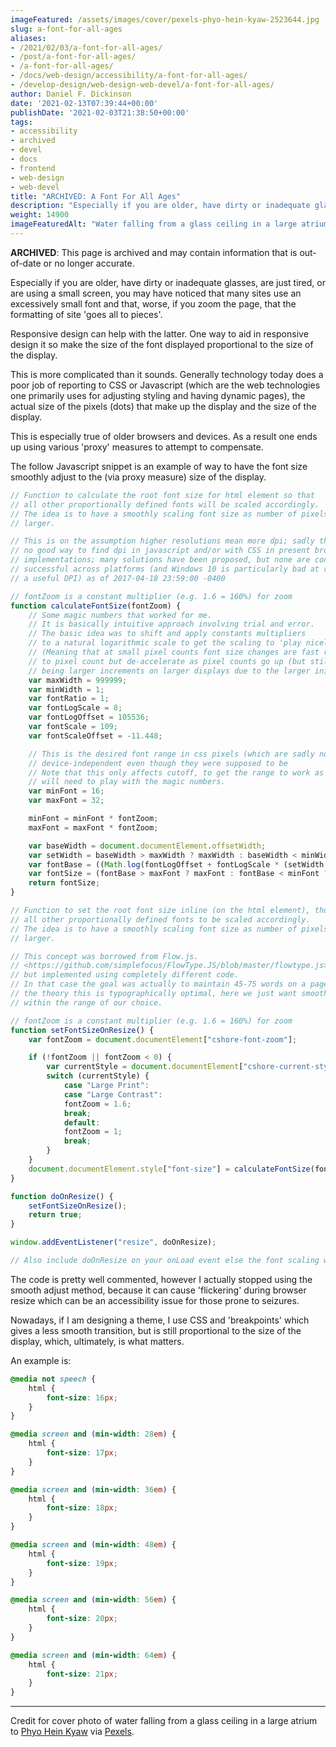 ```yaml
---
imageFeatured: /assets/images/cover/pexels-phyo-hein-kyaw-2523644.jpg
slug: a-font-for-all-ages
aliases:
- /2021/02/03/a-font-for-all-ages/
- /post/a-font-for-all-ages/
- /a-font-for-all-ages/
- /docs/web-design/accessibility/a-font-for-all-ages/
- /develop-design/web-design-web-devel/a-font-for-all-ages/
author: Daniel F. Dickinson
date: '2021-02-13T07:39:44+00:00'
publishDate: '2021-02-03T21:38:50+00:00'
tags:
- accessibility
- archived
- devel
- docs
- frontend
- web-design
- web-devel
title: "ARCHIVED: A Font For All Ages"
description: "Especially if you are older, have dirty or inadequate glasses, are just tired, or are using a small screen, you may find sites use an excessively small font."
weight: 14900
imageFeaturedAlt: "Water falling from a glass ceiling in a large atrium"
---
```


**ARCHIVED**: This page is archived and may contain information that is out-of-date or no longer accurate.

Especially if you are older, have dirty or inadequate glasses, are just tired, or are using a small screen, you may have noticed that many sites use an excessively small font and that, worse, if you zoom the page, that the formatting of site 'goes all to pieces'.

Responsive design can help with the latter. One way to aid in responsive design it so make the size of the font displayed proportional to the size of the display.

This is more complicated than it sounds. Generally technology today does a poor job of reporting to CSS or Javascript (which are the web technologies one primarily uses for adjusting styling and having dynamic pages), the actual size of the pixels (dots) that make up the display and the size of the display.

This is especially true of older browsers and devices. As a result one ends up using various 'proxy' measures to attempt to compensate.

The follow Javascript snippet is an example of way to have the font size smoothly adjust to the (via proxy measure) size of the display.

```javascript
// Function to calculate the root font size for html element so that
// all other proportionally defined fonts will be scaled accordingly.
// The idea is to have a smoothly scaling font size as number of pixels gets
// larger.

// This is on the assumption higher resolutions mean more dpi; sadly there is
// no good way to find dpi in javascript and/or with CSS in present browser
// implementations; many solutions have been proposed, but none are consistently
// successful across platforms (and Windows 10 is particularly bad at reporting
// a useful DPI) as of 2017-04-18 23:59:00 -0400

// fontZoom is a constant multiplier (e.g. 1.6 = 160%) for zoom
function calculateFontSize(fontZoom) {
    // Some magic numbers that worked for me.
    // It is basically intuitive approach involving trial and error.
    // The basic idea was to shift and apply constants multipliers
    // to a natural logarithmic scale to get the scaling to 'play nicely'.
    // (Meaning that at small pixel counts font size changes are fast relative
    // to pixel count but de-accelerate as pixel counts go up (but still end up
    // being larger increments on larger displays due to the larger initial value).
    var maxWidth = 999999;
    var minWidth = 1;
    var fontRatio = 1;
    var fontLogScale = 8;
    var fontLogOffset = 105536;
    var fontScale = 109;
    var fontScaleOffset = -11.448;

    // This is the desired font range in css pixels (which are sadly not actually
    // device-independent even though they were supposed to be
    // Note that this only affects cutoff, to get the range to work as desired, you
    // will need to play with the magic numbers.
    var minFont = 16;
    var maxFont = 32;

    minFont = minFont * fontZoom;
    maxFont = maxFont * fontZoom;

    var baseWidth = document.documentElement.offsetWidth;
    var setWidth = baseWidth > maxWidth ? maxWidth : baseWidth < minWidth ? minWidth : baseWidth;
    var fontBase = ((Math.log(fontLogOffset + fontLogScale * (setWidth / fontRatio))) + fontScaleOffset) * fontScale * fontZoom;
    var fontSize = (fontBase > maxFont ? maxFont : fontBase < minFont ? minFont : fontBase) + "px";
    return fontSize;
}

// Function to set the root font size inline (on the html element), thus causing
// all other proportionally defined fonts to be scaled accordingly.
// The idea is to have a smoothly scaling font size as number of pixels gets
// larger.

// This concept was borrowed from Flow.js.
// <https://github.com/simplefocus/FlowType.JS/blob/master/flowtype.js>
// but implemented using completely different code.
// In that case the goal was actually to maintain 45-75 words on a page based
// the theory this is typographically optimal, here we just want smooth scaling on
// within the range of our choice.

// fontZoom is a constant multiplier (e.g. 1.6 = 160%) for zoom
function setFontSizeOnResize() {
    var fontZoom = document.documentElement["cshore-font-zoom"];

    if (!fontZoom || fontZoom < 0) {
        var currentStyle = document.documentElement["cshore-current-style"];
        switch (currentStyle) {
            case "Large Print":
            case "Large Contrast":
            fontZoom = 1.6;
            break;
            default:
            fontZoom = 1;
            break;
        }
    }
    document.documentElement.style["font-size"] = calculateFontSize(fontZoom);
}

function doOnResize() {
    setFontSizeOnResize();
    return true;
}

window.addEventListener("resize", doOnResize);

// Also include doOnResize on your onLoad event else the font scaling won't be applied until window is resized
```

The code is pretty well commented, however I actually stopped using the smooth adjust method, because it can cause 'flickering' during browser resize which can be an accessibility issue for those prone to seizures.

Nowadays, if I am designing a theme, I use CSS and 'breakpoints' which gives a less smooth transition, but is still proportional to the size of the display, which, ultimately, is what matters.

An example is:

```css
@media not speech {
    html {
        font-size: 16px;
    }
}

@media screen and (min-width: 28em) {
    html {
        font-size: 17px;
    }
}

@media screen and (min-width: 36em) {
    html {
        font-size: 18px;
    }
}

@media screen and (min-width: 48em) {
    html {
        font-size: 19px;
    }
}

@media screen and (min-width: 56em) {
    html {
        font-size: 20px;
    }
}

@media screen and (min-width: 64em) {
    html {
        font-size: 21px;
    }
}
```

----

Credit for cover photo of water falling from a glass ceiling in a large atrium to [Phyo Hein Kyaw](https://www.pexels.com/@phyo-hein-kyaw-305378?utm_content=attributionCopyText&utm_medium=referral&utm_source=pexels) via [Pexels](https://www.pexels.com/photo/water-falling-from-glass-ceiling-2523644/?utm_content=attributionCopyText&utm_medium=referral&utm_source=pexels).
